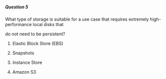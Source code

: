 ##### Question 5

What type of storage is suitable for a use case that requires extremely high-
performance local disks that

do not need to be persistent?

1. Elastic Block Store (EBS)

2. Snapshots

3. Instance Store

4. Amazon S3

